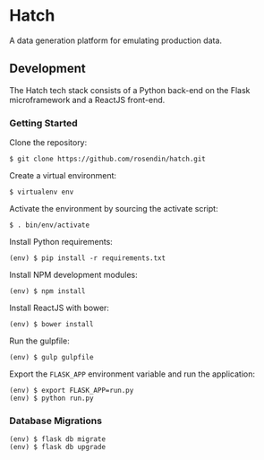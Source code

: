 # Hatch

A data generation platform for emulating production data.

## Development

The Hatch tech stack consists of a Python back-end on the Flask microframework and a ReactJS front-end.

### Getting Started

Clone the repository:
```
$ git clone https://github.com/rosendin/hatch.git
```

Create a virtual environment:
```
$ virtualenv env
```

Activate the environment by sourcing the activate script:
```
$ . bin/env/activate
```

Install Python requirements:
```
(env) $ pip install -r requirements.txt
```

Install NPM development modules:
```
(env) $ npm install
```

Install ReactJS with bower:
```
(env) $ bower install
```

Run the gulpfile:
```
(env) $ gulp gulpfile
```

Export the `FLASK_APP` environment variable and run the application:
```
(env) $ export FLASK_APP=run.py
(env) $ python run.py
```

### Database Migrations

```
(env) $ flask db migrate
(env) $ flask db upgrade
```